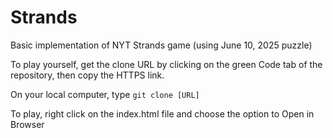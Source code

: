 # Strands
Basic implementation of NYT Strands game (using June 10, 2025 puzzle)

To play yourself, get the clone URL by clicking on the green Code tab of the repository, then copy the HTTPS link.

On your local computer, type `git clone [URL]`

To play, right click on the index.html file and choose the option to Open in Browser 
